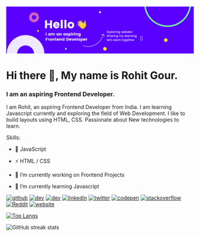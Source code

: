 ![I am an aspiring Frontend Developer.](https://github.com/Rohitgour03/Rohitgour03/blob/main/Blue%20and%20Yellow%20Technology%20LinkedIn%20Banner.png)

# Hi there 👋, My name is Rohit Gour.
### I am an aspiring Frontend Developer.

I am Rohit, an aspiring Frontend Developer from India. I am learning Javascript currently and exploring the field of Web Development. I like to build layouts using HTML, CSS. Passionate about New technologies to learn.

Skills: 
- 🚀 JavaScript
- ⚡ HTML / CSS

- 🔭 I’m currently working on Frontend Projects 
- 🌱 I’m currently learning Javascript 


[<img src='https://cdn.jsdelivr.net/npm/simple-icons@3.0.1/icons/github.svg' alt='github' height='40'>](https://github.com/Rohitgour03)  [<img src='https://cdn.jsdelivr.net/npm/simple-icons@3.0.1/icons/dev-dot-to.svg' alt='dev' height='40'>](https://dev.to/Rohitgour03)  [<img src='https://cdn.jsdelivr.net/npm/simple-icons@3.0.1/icons/hashnode.svg' alt='dev' height='40'>](Rohitgour03)  [<img src='https://cdn.jsdelivr.net/npm/simple-icons@3.0.1/icons/linkedin.svg' alt='linkedin' height='40'>](https://www.linkedin.com/in/Rohitgour/)  [<img src='https://cdn.jsdelivr.net/npm/simple-icons@3.0.1/icons/twitter.svg' alt='twitter' height='40'>](https://twitter.com/Rohitgour03)  [<img src='https://cdn.jsdelivr.net/npm/simple-icons@3.0.1/icons/codepen.svg' alt='codepen' height='40'>](https://codepen.io/Rohitgour03)  [<img src='https://cdn.jsdelivr.net/npm/simple-icons@3.0.1/icons/stackoverflow.svg' alt='stackoverflow' height='40'>](https://stackoverflow.com/users/Rohitgour03)  [<img src='https://cdn.jsdelivr.net/npm/simple-icons@3.0.1/icons/reddit.svg' alt='Reddit' height='40'>](https://www.reddit.com/user/Rohitgour03)  [<img src='https://cdn.jsdelivr.net/npm/simple-icons@3.0.1/icons/icloud.svg' alt='website' height='40'>](https://github.com/Rohitgour03)  


[![Top Langs](https://github-readme-stats.vercel.app/api/top-langs/?username=Rohitgour03)](https://github.com/anuraghazra/github-readme-stats)


![GitHub streak stats](https://github-readme-streak-stats.herokuapp.com/?user=Rohitgour03)  





<!--
**Rohitgour03/Rohitgour03** is a ✨ _special_ ✨ repository because its `README.md` (this file) appears on your GitHub profile.

Here are some ideas to get you started:

- 🔭 I’m currently working on Frontend Projects.
- 🌱 I’m currently learning Javascipt.
- 👯 I’m looking to collaborate on projects.
- 🤔 I’m looking for help with ...
- 💬 Ask me about ...
- 📫 How to reach me: ...
- 😄 Pronouns: ...
- ⚡ Fun fact: ...
-->
